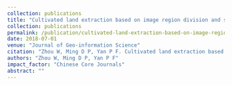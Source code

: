 ```yaml
---
collection: publications
title: "Cultivated land extraction based on image region division and scale estimation"
collection: publications
permalink: /publication/cultivated-land-extraction-based-on-image-region-division-and-scale-estimation
date: 2018-07-01
venue: "Journal of Geo-information Science"
citation: "Zhou W, Ming D P, Yan P F. Cultivated land extraction based on image region division and scale estimation. Journal of Geo-information Science, 2018, 20(7):1014-1025."
authors: "Zhou W, Ming D P, Yan P F"
impact_factor: "Chinese Core Journals"
abstract: ""
---
```

